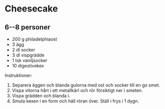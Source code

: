 # Cheesecake

## 6--8 personer

-   200 g philadelphiaost
-   3 ägg
-   2 dl socker
-   3 dl vispgrädde
-   1 tsk vaniljsocker
-   10 digestivekex

Instruktioner:

1.  Separera äggen och blanda gulorna med ost och socker till en go
    smet.
2.  Vispa vitorna hårt i ett metallkärl och rör försiktigt ner i smeten.
3.  Vispa grädden och blanda i.
4.  Smula kexen i en form och häll röran över. Ställ i frys i 1 dygn.

